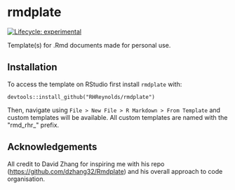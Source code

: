 # rmdplate

<!-- badges: start -->
[![Lifecycle: experimental](https://img.shields.io/badge/lifecycle-experimental-orange.svg)](https://www.tidyverse.org/lifecycle/#experimental)
<!-- badges: end -->

Template(s) for .Rmd documents made for personal use. 

## Installation

To access the template on RStudio first install `rmdplate` with:

``` {.r}
devtools::install_github("RHReynolds/rmdplate")
```

Then, navigate using `File > New File > R Markdown > From Template` and custom templates will be available. All custom templates are named with the "rmd\_rhr\_" prefix. 

## Acknowledgements
All credit to David Zhang for inspiring me with his repo (https://github.com/dzhang32/Rmdplate) and his overall approach to code organisation.
